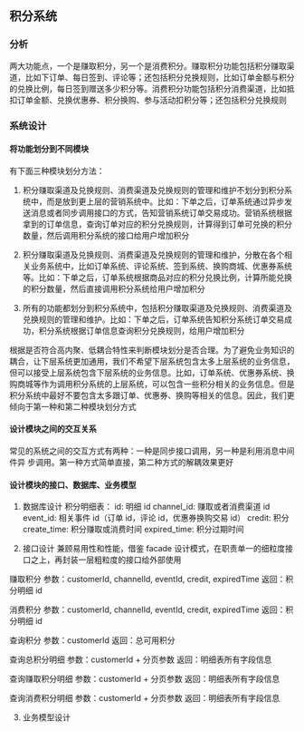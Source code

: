 ## 积分系统
### 分析
两大功能点，一个是赚取积分，另一个是消费积分。赚取积分功能包括积分赚取渠道，比如下订单、每日签到、评论等；还包括积分兑换规则，比如订单金额与积分的兑换比例，每日签到赠送多少积分等。消费积分功能包括积分消费渠道，比如抵扣订单金额、兑换优惠券、积分换购、参与活动扣积分等；还包括积分兑换规则

### 系统设计
#### 将功能划分到不同模块
有下面三种模块划分方法：
1. 积分赚取渠道及兑换规则、消费渠道及兑换规则的管理和维护不划分到积分系统中，而是放到更上层的营销系统中。比如：下单之后，订单系统通过异步发送消息或者同步调用接口的方式，告知营销系统订单交易成功。营销系统根据拿到的订单信息，查询订单对应的积分兑换规则，计算得到订单可兑换的积分数量，然后调用积分系统的接口给用户增加积分

2. 积分赚取渠道及兑换规则、消费渠道及兑换规则的管理和维护，分散在各个相关业务系统中，比如订单系统、评论系统、签到系统、换购商城、优惠券系统等。比如：下单之后，订单系统根据商品对应的积分兑换比例，计算所能兑换的积分数量，然后直接调用积分系统给用户增加积分

3. 所有的功能都划分到积分系统中，包括积分赚取渠道及兑换规则、消费渠道及兑换规则的管理和维护。比如：下单之后，订单系统告知积分系统订单交易成功，积分系统根据订单信息查询积分兑换规则，给用户增加积分

根据是否符合高内聚、低耦合特性来判断模块划分是否合理。为了避免业务知识的耦合，让下层系统更加通用，我们不希望下层系统包含太多上层系统的业务信息，但可以接受上层系统包含下层系统的业务信息。比如，订单系统、优惠券系统、换购商城等作为调用积分系统的上层系统，可以包含一些积分相关的业务信息。但是积分系统中最好不要包含太多跟订单、优惠券、换购等相关的信息。因此，我们更倾向于第一种和第二种模块划分方式

#### 设计模块之间的交互关系
常见的系统之间的交互方式有两种：一种是同步接口调用，另一种是利用消息中间件异
步调用。第一种方式简单直接，第二种方式的解耦效果更好

#### 设计模块的接口、数据库、业务模型
1. 数据库设计
积分明细表：
id: 明细 id
channel_id: 赚取或者消费渠道 id
event_id: 相关事件 id（订单 id，评论 id，优惠券换购交易 id）
credit: 积分
create_time: 积分赚取或消费时间
expired_time: 积分过期时间

2. 接口设计
兼顾易用性和性能，借鉴 facade 设计模式，在职责单一的细粒度接口之上，再封装一层粗粒度的接口给外部使用

赚取积分
参数：customerId, channelId, eventId, credit, expiredTime
返回：积分明细 id

消费积分
参数：customerId, channelId, eventId, credit, expiredTime
返回：积分明细 id

查询积分
参数：customerId
返回：总可用积分

查询总积分明细
参数：customerId + 分页参数
返回：明细表所有字段信息

查询赚取积分明细
参数：customerId + 分页参数
返回：明细表所有字段信息

查询消费积分明细
参数：customerId + 分页参数
返回：明细表所有字段信息

3. 业务模型设计